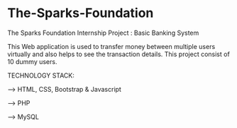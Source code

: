 # The-Sparks-Foundation

The Sparks Foundation Internship Project : Basic Banking System

This Web application is used to transfer money between multiple users virtually and also helps to see the transaction details.
This project consist of 10 dummy users.

TECHNOLOGY STACK:

--> HTML, CSS, Bootstrap & Javascript

--> PHP 

--> MySQL
